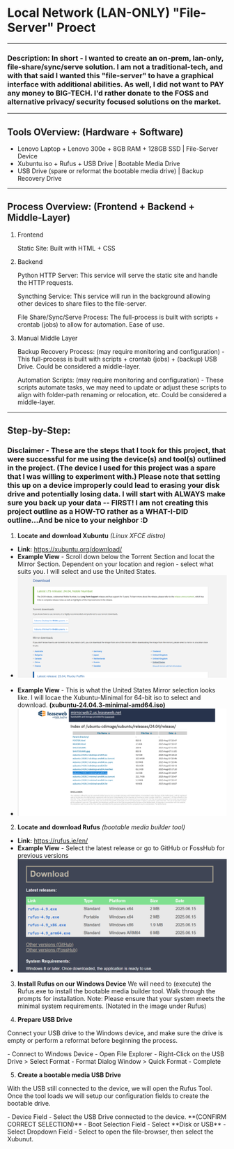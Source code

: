 # Local Network (LAN-ONLY) "File-Server" Proect

---

### Description: In short - I wanted to create an on-prem, lan-only, file-share/sync/serve solution. I am not a traditional-tech, and with that said I wanted this "file-server" to have a graphical interface with additional abilities. As well, I did not want to PAY any money to BIG-TECH. I'd rather donate to the FOSS and alternative privacy/ security focused solutions on the market. 

---

## Tools OVerview: (Hardware + Software)
- Lenovo Laptop + Lenovo 300e + 8GB RAM + 128GB SSD | File-Server Device
- Xubuntu.iso + Rufus + USB Drive | Bootable Media Drive
- USB Drive (spare or reformat the bootable media drive) | Backup Recovery Drive

---

## Process Overview: (Frontend + Backend + Middle-Layer)
1. Frontend

    Static Site: Built with HTML + CSS

2. Backend

    Python HTTP Server: This service will serve the static site and handle the HTTP requests.

    Syncthing Service: This service will run in the background allowing other devices to share files to the file-server. 

    File Share/Sync/Serve Process: The full-process is built with scripts + crontab (jobs) to allow for automation. Ease of use. 

3. Manual Middle Layer

    Backup Recovery Process: (may require monitoring and configuration) - This full-process is built with scripts + crontab (jobs) + (backup) USB Drive. Could be considered a middle-layer.

    Automation Scripts: (may require monitoring and configuration) - These scripts automate tasks, we may need to update or adjust these scripts to align with folder-path renaming or relocation, etc. Could be considered a middle-layer.

---

## Step-by-Step:

### Disclaimer - These are the steps that I took for this project, that were successful for me using the device(s) and tool(s) outlined in the project. (The device I used for this project was a spare that I was willing to experiment with.) Please note that setting this up on a device improperly could lead to erasing your disk drive and potentially losing data. I will start with ALWAYS make sure you back up your data -- FIRST! I am not creating this project outline as a HOW-TO rather as a WHAT-I-DID outline...And be nice to your neighbor :D

1. **Locate and download Xubuntu** *(Linux XFCE distro)*
- **Link:** https://xubuntu.org/download/
- **Example View** - Scroll down below the Torrent Section and locat the Mirror Section. Dependent on your location and region - select what suits you. I will select and use the United States.
- ![alt text](image-2.png)<br><br>
- **Example View** - This is what the United States Mirror selection looks like. I will locae the Xubuntu-Minimal for 64-bit iso to select and download. **(xubuntu-24.04.3-minimal-amd64.iso)**
- ![alt text](image-3.png)

2. **Locate and download Rufus** *(bootable media builder tool)*
- **Link:** https://rufus.ie/en/
- **Example View** - Select the latest release or go to GitHub or FossHub for previous versions
- ![alt text](image-1.png)

3. **Install Rufus on our Windows Device**
We will need to (execute) the Rufus.exe to install the bootable media builder tool. Walk through the prompts for installation. Note: Please ensure that your system meets the minimal system requirements. (Notated in the image under Rufus)

4. **Prepare USB Drive**
<p>Connect your USB drive to the Windows device, and make sure the drive is empty or perform a reformat before beginning the process.</p>
- Connect to Windows Device
- Open File Explorer
- Right-Click on the USB Drive > Select Format
- Format Dialog Window > Quick Format
- Complete

5. **Create a bootable media USB Drive**
<p>With the USB still connected to the device, we will open the Rufus Tool. Once the tool loads we will setup our configuration fields to create the bootable drive.</p>
- Device Field - Select the USB Drive connected to the device. **(CONFIRM CORRECT SELECTION)**
- Boot Selection Field - Select **Disk or USB**
- Select Dropdown Field - Select to open the file-browser, then select the Xubunut.
